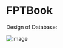 # FPTBook
Design of Database:

![image](https://user-images.githubusercontent.com/84282841/203916516-61b9f943-f239-4860-90ce-5e12a050b3db.png)
